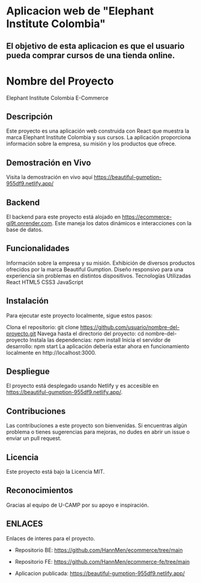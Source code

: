 # Aplicacion web de "Elephant Institute Colombia"

## El objetivo de esta aplicacion es que el usuario pueda comprar cursos de una tienda online.

# Nombre del Proyecto
Elephant Institute Colombia E-Commerce

## Descripción
Este proyecto es una aplicación web construida con React que muestra la marca Elephant Institute Colombia y sus cursos. La aplicación proporciona información sobre la empresa, su misión y los productos que ofrece.

## Demostración en Vivo
Visita la demostración en vivo aquí https://beautiful-gumption-955df9.netlify.app/

## Backend
El backend para este proyecto está alojado en https://ecommerce-gj9t.onrender.com. Este maneja los datos dinámicos e interacciones con la base de datos.

## Funcionalidades
Información sobre la empresa y su misión.
Exhibición de diversos productos ofrecidos por la marca Beautiful Gumption.
Diseño responsivo para una experiencia sin problemas en distintos dispositivos.
Tecnologías Utilizadas
React
HTML5
CSS3
JavaScript

## Instalación
Para ejecutar este proyecto localmente, sigue estos pasos:

Clona el repositorio: git clone https://github.com/usuario/nombre-del-proyecto.git
Navega hasta el directorio del proyecto: cd nombre-del-proyecto
Instala las dependencias: npm install
Inicia el servidor de desarrollo: npm start
La aplicación debería estar ahora en funcionamiento localmente en http://localhost:3000.

## Despliegue
El proyecto está desplegado usando Netlify y es accesible en https://beautiful-gumption-955df9.netlify.app/.

## Contribuciones
Las contribuciones a este proyecto son bienvenidas. Si encuentras algún problema o tienes sugerencias para mejoras, no dudes en abrir un issue o enviar un pull request.

## Licencia
Este proyecto está bajo la Licencia MIT.

## Reconocimientos
Gracias al equipo de U-CAMP por su apoyo e inspiración.


## ENLACES

Enlaces de interes para el proyecto.

- Repositorio BE: https://github.com/HannMen/ecommerce/tree/main
- Repositorio FE: https://github.com/HannMen/ecommerce-fe/tree/main

- Aplicacion publicada: https://beautiful-gumption-955df9.netlify.app/